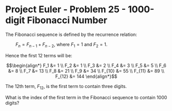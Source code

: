 # Project Euler - Problem 25 - 1000-digit Fibonacci Number
The Fibonacci sequence is defined by the recurrence relation:

$\qquad F_n = F_{n−1} + F_{n−2}$, where $F_1 = 1$ and $F_2 = 1$.

Hence the first 12 terms will be:

$$\begin{align*}
F_1 &= 1 \\
F_2 &= 1 \\
F_3 &= 2 \\
F_4 &= 3 \\
F_5 &= 5 \\
F_6 &= 8 \\
F_7 &= 13 \\
F_8 &= 21 \\
F_9 &= 34 \\
F_{10} &= 55 \\
F_{11} &= 89 \\
F_{12} &= 144
\end{align*}$$

The 12th term, $F_{12}$, is the first term to contain three digits.

What is the index of the first term in the Fibonacci sequence to contain 1000 digits?
